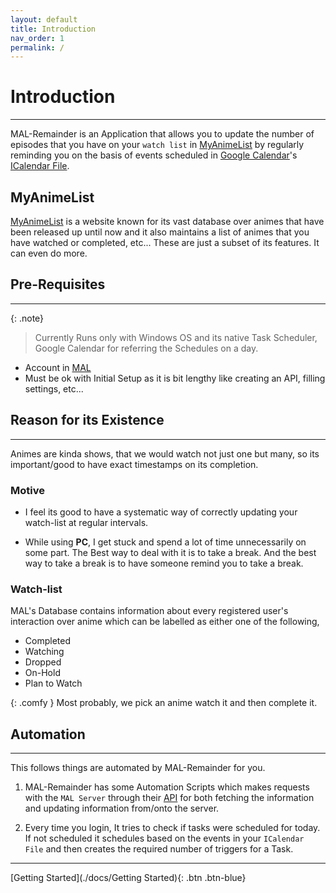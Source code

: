 ```yaml
---
layout: default
title: Introduction
nav_order: 1
permalink: /
---
```

# Introduction
---

MAL-Remainder is an Application that allows you to update the number of episodes that you have on your `watch list` in [MyAnimeList](https://myanimelist.net "MyAnimeList") by regularly reminding you on the basis of events scheduled in [Google Calendar](https://www.google.com/calendar/about/ "Google Calendar")'s [ICalendar File](https://en.wikipedia.org/wiki/ICalendar ".ics file").


## MyAnimeList

[MyAnimeList](https://myanimelist.net "MyAnimeList") is a website known for its vast database over animes that have been released up until now and it also maintains a list of animes that you have watched or completed, etc... These are just a subset of its features. It can even do more. 


## Pre-Requisites
---

{: .note}

> Currently Runs only with Windows OS and its native Task Scheduler, Google Calendar for referring the Schedules on a day.

-   Account in [MAL](https://myanimelist.net "MyAnimeList")
-   Must be ok with Initial Setup as it is bit lengthy like creating an API, filling settings, etc...


## Reason for its Existence
---

Animes are kinda shows, that we would watch not just one but many, so its important/good to have exact timestamps on its completion.


### Motive

-   I feel its good to have a systematic way of correctly updating your watch-list at regular intervals.

-   While using **PC**, I get stuck and spend a lot of time unnecessarily on some part. The Best way to deal with it is to take a break. And the best way to take a break is to have someone remind you to take a break.

### Watch-list

MAL's Database contains information about every registered user's interaction over anime which can be labelled as either one of the following,

-   Completed
-   Watching
-   Dropped
-   On-Hold
-   Plan to Watch

{: .comfy }
Most probably, we pick an anime watch it and then complete it.

## Automation
---
   
This follows things are automated by MAL-Remainder for you.

1.  MAL-Remainder has some Automation Scripts which makes requests with the `MAL Server` through their [API](https://myanimelist.net/apiconfig/references/api/v2) for both fetching the information and updating information from/onto the server.

2.  Every time you login, It tries to check if tasks were scheduled for today. If not scheduled it schedules based on the events in your `ICalendar File` and then creates the required number of triggers for a Task.


----

[Getting Started](./docs/Getting Started){: .btn .btn-blue}